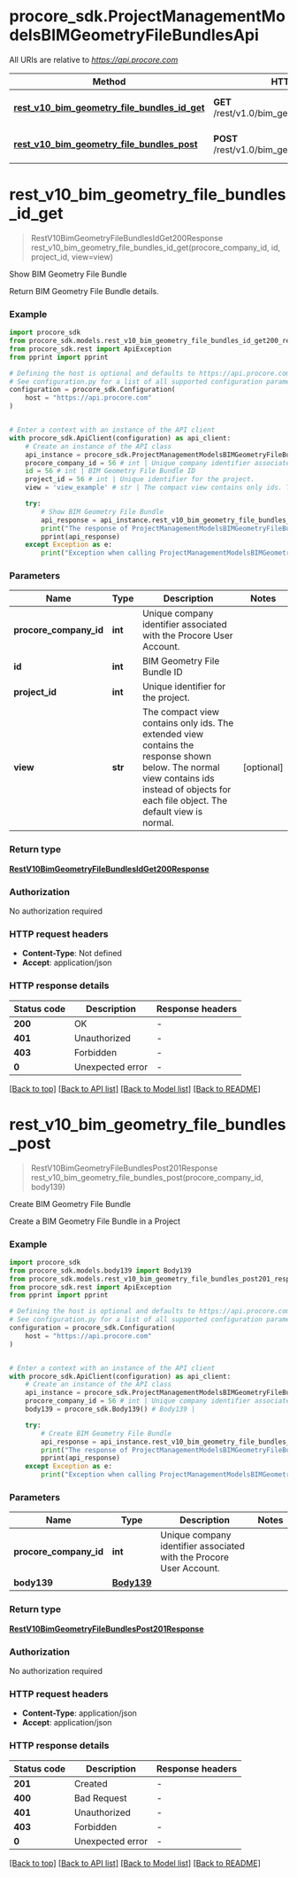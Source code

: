 # procore_sdk.ProjectManagementModelsBIMGeometryFileBundlesApi

All URIs are relative to *https://api.procore.com*

Method | HTTP request | Description
------------- | ------------- | -------------
[**rest_v10_bim_geometry_file_bundles_id_get**](ProjectManagementModelsBIMGeometryFileBundlesApi.md#rest_v10_bim_geometry_file_bundles_id_get) | **GET** /rest/v1.0/bim_geometry_file_bundles/{id} | Show BIM Geometry File Bundle
[**rest_v10_bim_geometry_file_bundles_post**](ProjectManagementModelsBIMGeometryFileBundlesApi.md#rest_v10_bim_geometry_file_bundles_post) | **POST** /rest/v1.0/bim_geometry_file_bundles | Create BIM Geometry File Bundle


# **rest_v10_bim_geometry_file_bundles_id_get**
> RestV10BimGeometryFileBundlesIdGet200Response rest_v10_bim_geometry_file_bundles_id_get(procore_company_id, id, project_id, view=view)

Show BIM Geometry File Bundle

Return BIM Geometry File Bundle details.

### Example


```python
import procore_sdk
from procore_sdk.models.rest_v10_bim_geometry_file_bundles_id_get200_response import RestV10BimGeometryFileBundlesIdGet200Response
from procore_sdk.rest import ApiException
from pprint import pprint

# Defining the host is optional and defaults to https://api.procore.com
# See configuration.py for a list of all supported configuration parameters.
configuration = procore_sdk.Configuration(
    host = "https://api.procore.com"
)


# Enter a context with an instance of the API client
with procore_sdk.ApiClient(configuration) as api_client:
    # Create an instance of the API class
    api_instance = procore_sdk.ProjectManagementModelsBIMGeometryFileBundlesApi(api_client)
    procore_company_id = 56 # int | Unique company identifier associated with the Procore User Account.
    id = 56 # int | BIM Geometry File Bundle ID
    project_id = 56 # int | Unique identifier for the project.
    view = 'view_example' # str | The compact view contains only ids. The extended view contains the response shown below. The normal view contains ids instead of objects for each file object. The default view is normal. (optional)

    try:
        # Show BIM Geometry File Bundle
        api_response = api_instance.rest_v10_bim_geometry_file_bundles_id_get(procore_company_id, id, project_id, view=view)
        print("The response of ProjectManagementModelsBIMGeometryFileBundlesApi->rest_v10_bim_geometry_file_bundles_id_get:\n")
        pprint(api_response)
    except Exception as e:
        print("Exception when calling ProjectManagementModelsBIMGeometryFileBundlesApi->rest_v10_bim_geometry_file_bundles_id_get: %s\n" % e)
```



### Parameters


Name | Type | Description  | Notes
------------- | ------------- | ------------- | -------------
 **procore_company_id** | **int**| Unique company identifier associated with the Procore User Account. | 
 **id** | **int**| BIM Geometry File Bundle ID | 
 **project_id** | **int**| Unique identifier for the project. | 
 **view** | **str**| The compact view contains only ids. The extended view contains the response shown below. The normal view contains ids instead of objects for each file object. The default view is normal. | [optional] 

### Return type

[**RestV10BimGeometryFileBundlesIdGet200Response**](RestV10BimGeometryFileBundlesIdGet200Response.md)

### Authorization

No authorization required

### HTTP request headers

 - **Content-Type**: Not defined
 - **Accept**: application/json

### HTTP response details

| Status code | Description | Response headers |
|-------------|-------------|------------------|
**200** | OK |  -  |
**401** | Unauthorized |  -  |
**403** | Forbidden |  -  |
**0** | Unexpected error |  -  |

[[Back to top]](#) [[Back to API list]](../README.md#documentation-for-api-endpoints) [[Back to Model list]](../README.md#documentation-for-models) [[Back to README]](../README.md)

# **rest_v10_bim_geometry_file_bundles_post**
> RestV10BimGeometryFileBundlesPost201Response rest_v10_bim_geometry_file_bundles_post(procore_company_id, body139)

Create BIM Geometry File Bundle

Create a BIM Geometry File Bundle in a Project

### Example


```python
import procore_sdk
from procore_sdk.models.body139 import Body139
from procore_sdk.models.rest_v10_bim_geometry_file_bundles_post201_response import RestV10BimGeometryFileBundlesPost201Response
from procore_sdk.rest import ApiException
from pprint import pprint

# Defining the host is optional and defaults to https://api.procore.com
# See configuration.py for a list of all supported configuration parameters.
configuration = procore_sdk.Configuration(
    host = "https://api.procore.com"
)


# Enter a context with an instance of the API client
with procore_sdk.ApiClient(configuration) as api_client:
    # Create an instance of the API class
    api_instance = procore_sdk.ProjectManagementModelsBIMGeometryFileBundlesApi(api_client)
    procore_company_id = 56 # int | Unique company identifier associated with the Procore User Account.
    body139 = procore_sdk.Body139() # Body139 | 

    try:
        # Create BIM Geometry File Bundle
        api_response = api_instance.rest_v10_bim_geometry_file_bundles_post(procore_company_id, body139)
        print("The response of ProjectManagementModelsBIMGeometryFileBundlesApi->rest_v10_bim_geometry_file_bundles_post:\n")
        pprint(api_response)
    except Exception as e:
        print("Exception when calling ProjectManagementModelsBIMGeometryFileBundlesApi->rest_v10_bim_geometry_file_bundles_post: %s\n" % e)
```



### Parameters


Name | Type | Description  | Notes
------------- | ------------- | ------------- | -------------
 **procore_company_id** | **int**| Unique company identifier associated with the Procore User Account. | 
 **body139** | [**Body139**](Body139.md)|  | 

### Return type

[**RestV10BimGeometryFileBundlesPost201Response**](RestV10BimGeometryFileBundlesPost201Response.md)

### Authorization

No authorization required

### HTTP request headers

 - **Content-Type**: application/json
 - **Accept**: application/json

### HTTP response details

| Status code | Description | Response headers |
|-------------|-------------|------------------|
**201** | Created |  -  |
**400** | Bad Request |  -  |
**401** | Unauthorized |  -  |
**403** | Forbidden |  -  |
**0** | Unexpected error |  -  |

[[Back to top]](#) [[Back to API list]](../README.md#documentation-for-api-endpoints) [[Back to Model list]](../README.md#documentation-for-models) [[Back to README]](../README.md)

